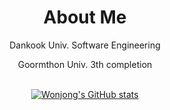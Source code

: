 <div align="center">
  <h1>About Me</h1>
    <p>Dankook Univ. Software Engineering</p>
    <p>Goormthon Univ. 3th completion</p>
</div>
<br>

<div align="center">
  <a href="https://github.com/circlepaper/github-readme-stats">
    <img src="https://github-readme-stats.vercel.app/api?username=circlepaper" alt="Wonjong's GitHub stats" />
  </a>
</div>
<br>
